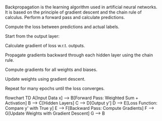 Backpropagation is the learning algorithm used in artificial neural networks. It is based on the principle of gradient descent and the chain rule of calculus.
Perform a forward pass and calculate predictions.

Compute the loss between predictions and actual labels.

Start from the output layer:

Calculate gradient of loss w.r.t. outputs.

Propagate gradients backward through each hidden layer using the chain rule.

Compute gradients for all weights and biases.

Update weights using gradient descent.

Repeat for many epochs until the loss converges.

flowchart TD
    A[Input Data x] --> B[Forward Pass: Weighted Sum + Activation]
    B --> C[Hidden Layers]
    C --> D[Output y']
    D --> E[Loss Function: Compare y' with True y]
    E --> F[Backward Pass: Compute Gradients]
    F --> G[Update Weights with Gradient Descent]
    G --> B
